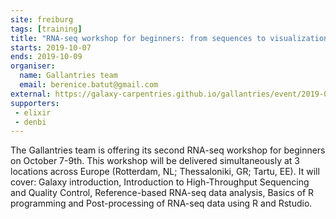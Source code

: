 ```yaml
---
site: freiburg
tags: [training]
title: "RNA-seq workshop for beginners: from sequences to visualization using Galaxy and R"
starts: 2019-10-07
ends: 2019-10-09
organiser:
  name: Gallantries team
  email: berenice.batut@gmail.com
external: https://galaxy-carpentries.github.io/gallantries/event/2019-08-27-second-gallantries-workshop/
supporters:
 - elixir
 - denbi
---
```


The Gallantries team is offering its second RNA-seq workshop for beginners on October 7-9th. This workshop will be delivered simultaneously at 3 locations across Europe (Rotterdam, NL; Thessaloniki, GR; Tartu, EE). It will cover: Galaxy introduction, Introduction to High-Throughput Sequencing and Quality Control, Reference-based RNA-seq data analysis, Basics of R programming and Post-processing of RNA-seq data using R and Rstudio.
